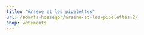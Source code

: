```yaml
---
title: "Arsène et les pipelettes"
url: /soorts-hossegor/arsene-et-les-pipelettes-2/
shop: vêtements
---
```

